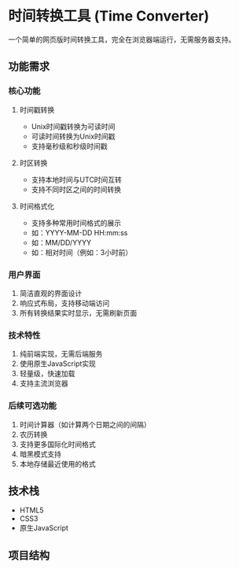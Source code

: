 # 时间转换工具 (Time Converter)

一个简单的网页版时间转换工具，完全在浏览器端运行，无需服务器支持。

## 功能需求

### 核心功能
1. 时间戳转换
   - Unix时间戳转换为可读时间
   - 可读时间转换为Unix时间戳
   - 支持毫秒级和秒级时间戳

2. 时区转换
   - 支持本地时间与UTC时间互转
   - 支持不同时区之间的时间转换

3. 时间格式化
   - 支持多种常用时间格式的展示
   - 如：YYYY-MM-DD HH:mm:ss
   - 如：MM/DD/YYYY
   - 如：相对时间（例如：3小时前）

### 用户界面
1. 简洁直观的界面设计
2. 响应式布局，支持移动端访问
3. 所有转换结果实时显示，无需刷新页面

### 技术特性
1. 纯前端实现，无需后端服务
2. 使用原生JavaScript实现
3. 轻量级，快速加载
4. 支持主流浏览器

### 后续可选功能
1. 时间计算器（如计算两个日期之间的间隔）
2. 农历转换
3. 支持更多国际化时间格式
4. 暗黑模式支持
5. 本地存储最近使用的格式

## 技术栈
- HTML5
- CSS3
- 原生JavaScript

## 项目结构 